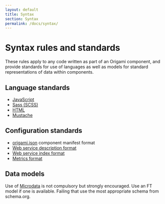 ```yaml
---
layout: default
title: Syntax
section: Syntax
permalink: /docs/syntax/
---
```


# Syntax rules and standards

These rules apply to any code written as part of an Origami component, and provide standards for use of languages as well as models for standard representations of data within components.

## Language standards

* [JavaScript](js)
* [Sass (SCSS)](scss)
* [HTML](html)
* [Mustache](mustache)

## Configuration standards

* [origami.json](origamijson) component manifest format
* [Web service description format](web-service-description)
* [Web service index format](web-service-index)
* [Metrics format](metrics)

## Data models

Use of [Microdata](http://schema.org/docs/gs.html) is not compulsory but strongly encouraged.  Use an FT model if one is available. Failing that use the most appropriate schema from schema.org.

